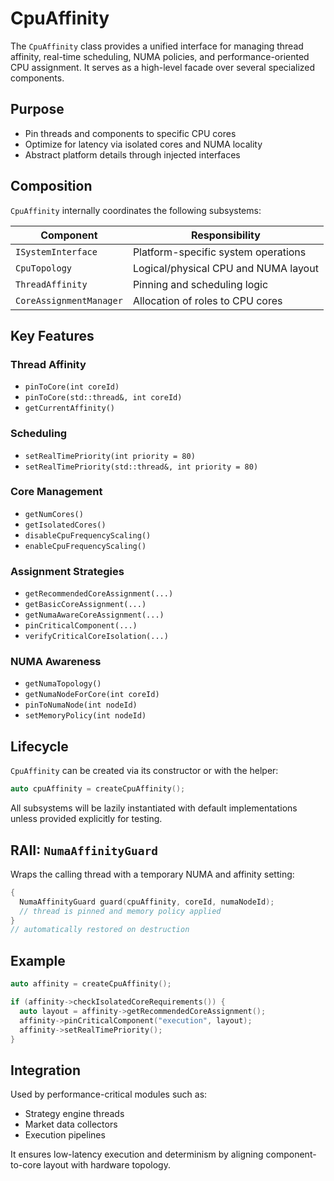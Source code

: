 # CpuAffinity

The `CpuAffinity` class provides a unified interface for managing thread affinity, real-time scheduling, NUMA policies, and performance-oriented CPU assignment. It serves as a high-level facade over several specialized components.

## Purpose

- Pin threads and components to specific CPU cores
- Optimize for latency via isolated cores and NUMA locality
- Abstract platform details through injected interfaces

## Composition

`CpuAffinity` internally coordinates the following subsystems:

| Component | Responsibility |
|----------|----------------|
| `ISystemInterface` | Platform-specific system operations |
| `CpuTopology` | Logical/physical CPU and NUMA layout |
| `ThreadAffinity` | Pinning and scheduling logic |
| `CoreAssignmentManager` | Allocation of roles to CPU cores |

## Key Features

### Thread Affinity

- `pinToCore(int coreId)`
- `pinToCore(std::thread&, int coreId)`
- `getCurrentAffinity()`

### Scheduling

- `setRealTimePriority(int priority = 80)`
- `setRealTimePriority(std::thread&, int priority = 80)`

### Core Management

- `getNumCores()`
- `getIsolatedCores()`
- `disableCpuFrequencyScaling()`
- `enableCpuFrequencyScaling()`

### Assignment Strategies

- `getRecommendedCoreAssignment(...)`
- `getBasicCoreAssignment(...)`
- `getNumaAwareCoreAssignment(...)`
- `pinCriticalComponent(...)`
- `verifyCriticalCoreIsolation(...)`

### NUMA Awareness

- `getNumaTopology()`
- `getNumaNodeForCore(int coreId)`
- `pinToNumaNode(int nodeId)`
- `setMemoryPolicy(int nodeId)`

## Lifecycle

`CpuAffinity` can be created via its constructor or with the helper:

```cpp
auto cpuAffinity = createCpuAffinity();
````

All subsystems will be lazily instantiated with default implementations unless provided explicitly for testing.

## RAII: `NumaAffinityGuard`

Wraps the calling thread with a temporary NUMA and affinity setting:

```cpp
{
  NumaAffinityGuard guard(cpuAffinity, coreId, numaNodeId);
  // thread is pinned and memory policy applied
}
// automatically restored on destruction
```

## Example

```cpp
auto affinity = createCpuAffinity();

if (affinity->checkIsolatedCoreRequirements()) {
  auto layout = affinity->getRecommendedCoreAssignment();
  affinity->pinCriticalComponent("execution", layout);
  affinity->setRealTimePriority();
}
```

## Integration

Used by performance-critical modules such as:

* Strategy engine threads
* Market data collectors
* Execution pipelines

It ensures low-latency execution and determinism by aligning component-to-core layout with hardware topology.
